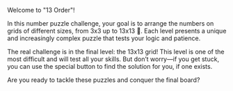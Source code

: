 Welcome to "13 Order"!

In this number puzzle challenge, your goal is to arrange the numbers on grids of different sizes, from 3x3 up to 13x13 🤯. Each level presents a unique and increasingly complex puzzle that tests your logic and patience.

The real challenge is in the final level: the 13x13 grid! This level is one of the most difficult and will test all your skills. But don’t worry—if you get stuck, you can use the special button to find the solution for you, if one exists.

Are you ready to tackle these puzzles and conquer the final board?